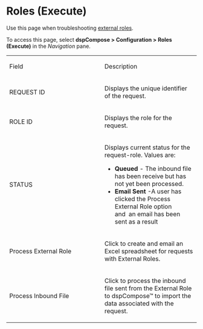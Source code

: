 # Roles (Execute)

<div class="use">

Use this page when troubleshooting [external
roles](../Use_Cases/Troubleshoot_Issues_With_External_Roles.htm).

</div>

To access this page, select **dspCompose \> Configuration \> Roles
(Execute)** in the *Navigation* pane.

<table>
<colgroup>
<col style="width: 50%" />
<col style="width: 50%" />
</colgroup>
<tbody>
<tr class="odd">
<td><p>Field</p></td>
<td><p>Description</p></td>
</tr>
<tr class="even">
<td><p>REQUEST ID</p></td>
<td><p>Displays the unique identifier of the request.</p></td>
</tr>
<tr class="odd">
<td><p>ROLE ID</p></td>
<td><p>Displays the role for the request.</p></td>
</tr>
<tr class="even">
<td><p>STATUS</p></td>
<td><p>Displays current status for the request-role. Values are:</p>
<ul>
<li><strong>Queued</strong> - The inbound file has been receive but has not yet been processed.</li>
<li><strong>Email Sent</strong> -A user has clicked the Process External Role option and  an email has been sent as a result</li>
</ul></td>
</tr>
<tr class="odd">
<td><p>Process External Role</p></td>
<td><p>Click to create and email an Excel spreadsheet for requests with External Roles.</p></td>
</tr>
<tr class="even">
<td><p>Process Inbound File</p></td>
<td><p>Click to process the inbound file sent from the External Role to dspCompose™ to import the data associated with the request.</p></td>
</tr>
</tbody>
</table>
